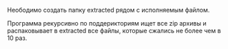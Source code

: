 Неободимо создать папку extracted рядом с исполняемым файлом. 

Программа рекурсивно по поддерикториям ищет все zip архивы и распаковывает в extracted все файлы, которые сжались не более чем в 10 раз.
